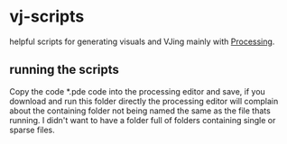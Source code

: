# vj-scripts

helpful scripts for generating visuals and VJing mainly with [Processing](https://processing.org/).

## running the scripts

Copy the code \*.pde code into the processing editor and save, if you download and run this folder directly the processing editor will complain about the containing folder not being named the same as the file thats running. I didn't want to have a folder full of folders containing single or sparse files.
